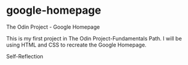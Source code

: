 # google-homepage
The Odin Project - Google Homepage

This is my first project in The Odin Project-Fundamentals Path. I will be using HTML and CSS to recreate the Google Homepage.

Self-Reflection 
